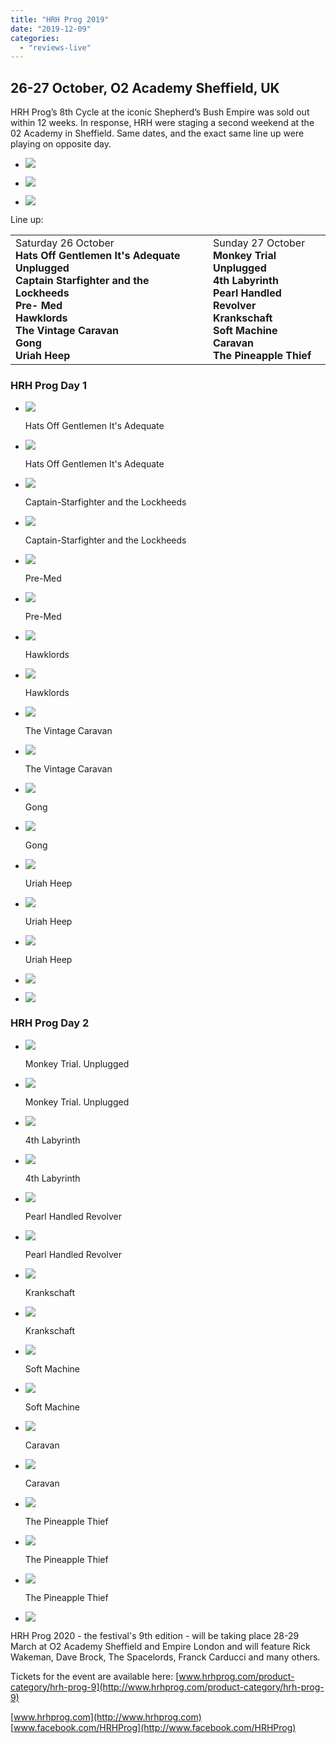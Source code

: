 ```yaml
---
title: "HRH Prog 2019"
date: "2019-12-09"
categories: 
  - "reviews-live"
---
```


## 26-27 October, O2 Academy Sheffield, UK

HRH Prog’s 8th Cycle at the iconic Shepherd’s Bush Empire was sold out within 12 weeks. In response, HRH were staging a second weekend at the 02 Academy in Sheffield. Same dates, and the exact same line up were playing on opposite day.

- ![](https://www.hellbound.ca/wp-content/uploads/2019/12/HRH-Prog-201901.jpg)
    
- ![](https://www.hellbound.ca/wp-content/uploads/2019/12/HRH-Prog-201902.jpg)
    
- ![](https://www.hellbound.ca/wp-content/uploads/2019/12/HRH-Prog-201903.jpg)
    

Line up:

<table class=""><tbody><tr><td>Saturday 26 October<br><strong>Hats Off Gentlemen It's Adequate Unplugged<br>Captain Starfighter and the Lockheeds<br>Pre- Med<br>Hawklords<br>The Vintage Caravan<br>Gong<br>Uriah Heep</strong></td><td>Sunday 27 October<br><strong>Monkey Trial Unplugged<br>4th Labyrinth<br>Pearl Handled Revolver<br>Krankschaft<br>Soft Machine<br>Caravan<br>The Pineapple Thief</strong></td></tr></tbody></table>

### HRH Prog Day 1

- ![](https://www.hellbound.ca/wp-content/uploads/2019/12/Hats-Off-Gentlemen-Its-Adequate.jpg)
    
    Hats Off Gentlemen It's Adequate
    
- ![](https://www.hellbound.ca/wp-content/uploads/2019/12/Hats-Off-Gentlemen-Its-Adequate01.jpg)
    
    Hats Off Gentlemen It's Adequate
    
- ![](https://www.hellbound.ca/wp-content/uploads/2019/12/Captain-Starfighter-and-the-Lockheeds.jpg)
    
    Captain-Starfighter and the Lockheeds
    
- ![](https://www.hellbound.ca/wp-content/uploads/2019/12/Captain-Starfighter-and-the-Lockheeds09.jpg)
    
    Captain-Starfighter and the Lockheeds
    
- ![](https://www.hellbound.ca/wp-content/uploads/2019/12/Pre-Med04.jpg)
    
    Pre-Med
    
- ![](https://www.hellbound.ca/wp-content/uploads/2019/12/Pre-Med05.jpg)
    
    Pre-Med
    
- ![](https://www.hellbound.ca/wp-content/uploads/2019/12/Hawklords.jpg)
    
    Hawklords
    
- ![](https://www.hellbound.ca/wp-content/uploads/2019/12/Hawklords02.jpg)
    
    Hawklords
    
- ![](https://www.hellbound.ca/wp-content/uploads/2019/12/The-Vintage-Caravan.jpg)
    
    The Vintage Caravan
    
- ![](https://www.hellbound.ca/wp-content/uploads/2019/12/The-Vintage-Caravan03.jpg)
    
    The Vintage Caravan
    
- ![](https://www.hellbound.ca/wp-content/uploads/2019/12/Gong.jpg)
    
    Gong
    
- ![](https://www.hellbound.ca/wp-content/uploads/2019/12/Gong01.jpg)
    
    Gong
    
- ![](https://www.hellbound.ca/wp-content/uploads/2019/12/Uriah-Heep.jpg)
    
    Uriah Heep
    
- ![](https://www.hellbound.ca/wp-content/uploads/2019/12/Uriah-Heep01.jpg)
    
    Uriah Heep
    
- ![](https://www.hellbound.ca/wp-content/uploads/2019/12/Uriah-Heep02.jpg)
    
    Uriah Heep
    
- ![](https://www.hellbound.ca/wp-content/uploads/2019/12/Uriah-Heep07.jpg)
    
- ![](https://www.hellbound.ca/wp-content/uploads/2019/12/Uriah-Heep11.jpg)
    

### HRH Prog Day 2

- ![](https://www.hellbound.ca/wp-content/uploads/2019/12/Monkey-Trial.-Unplugged.jpg)
    
    Monkey Trial. Unplugged
    
- ![](https://www.hellbound.ca/wp-content/uploads/2019/12/Monkey-Trial.-Unplugged02.jpg)
    
    Monkey Trial. Unplugged
    
- ![](https://www.hellbound.ca/wp-content/uploads/2019/12/4th-Labyrinth.jpg)
    
    4th Labyrinth
    
- ![](https://www.hellbound.ca/wp-content/uploads/2019/12/4th-Labyrinth01.jpg)
    
    4th Labyrinth
    
- ![](https://www.hellbound.ca/wp-content/uploads/2019/12/Pearl-Handled-Revolver.jpg)
    
    Pearl Handled Revolver
    
- ![](https://www.hellbound.ca/wp-content/uploads/2019/12/Pearl-Handled-Revolver01.jpg)
    
    Pearl Handled Revolver
    
- ![](https://www.hellbound.ca/wp-content/uploads/2019/12/Krankschaft.jpg)
    
    Krankschaft
    
- ![](https://www.hellbound.ca/wp-content/uploads/2019/12/Krankschaft01.jpg)
    
    Krankschaft
    
- ![](https://www.hellbound.ca/wp-content/uploads/2019/12/Soft-Machine.jpg)
    
    Soft Machine
    
- ![](https://www.hellbound.ca/wp-content/uploads/2019/12/Soft-Machine02.jpg)
    
    Soft Machine
    
- ![](https://www.hellbound.ca/wp-content/uploads/2019/12/Caravan.jpg)
    
    Caravan
    
- ![](https://www.hellbound.ca/wp-content/uploads/2019/12/Caravan01.jpg)
    
    Caravan
    
- ![](https://www.hellbound.ca/wp-content/uploads/2019/12/The-Pineapple-Thief01.jpg)
    
    The Pineapple Thief
    
- ![](https://www.hellbound.ca/wp-content/uploads/2019/12/The-Pineapple-Thief05.jpg)
    
    The Pineapple Thief
    
- ![](https://www.hellbound.ca/wp-content/uploads/2019/12/The-Pineapple-Thief08.jpg)
    
    The Pineapple Thief
    
- ![](https://www.hellbound.ca/wp-content/uploads/2019/12/The-Pineapple-Thief09.jpg)
    

HRH Prog 2020 - the festival's 9th edition - will be taking place 28-29 March at O2 Academy Sheffield and Empire London and will feature Rick Wakeman, Dave Brock, The Spacelords, Franck Carducci and many others.  

Tickets for the event are available here: [www.hrhprog.com/product-category/hrh-prog-9](http://www.hrhprog.com/product-category/hrh-prog-9)

[www.hrhprog.com](http://www.hrhprog.com)  
[www.facebook.com/HRHProg](http://www.facebook.com/HRHProg)

